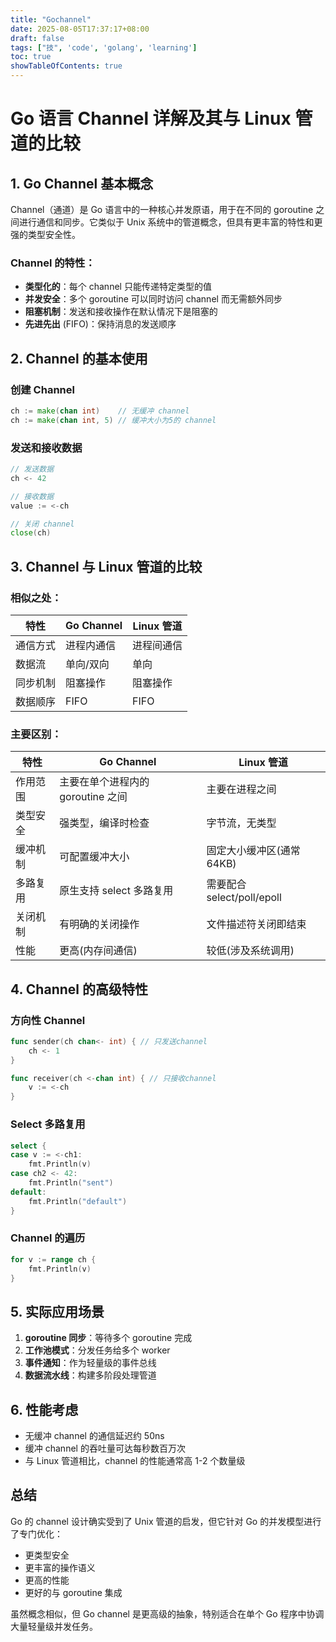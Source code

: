 ```yaml
---
title: "Gochannel"
date: 2025-08-05T17:37:17+08:00
draft: false
tags: ["技", 'code', 'golang', 'learning']
toc: true
showTableOfContents: true
---
```


# Go 语言 Channel 详解及其与 Linux 管道的比较

## 1. Go Channel 基本概念

Channel（通道）是 Go 语言中的一种核心并发原语，用于在不同的 goroutine 之间进行通信和同步。它类似于 Unix 系统中的管道概念，但具有更丰富的特性和更强的类型安全性。

### Channel 的特性：
- **类型化的**：每个 channel 只能传递特定类型的值
- **并发安全**：多个 goroutine 可以同时访问 channel 而无需额外同步
- **阻塞机制**：发送和接收操作在默认情况下是阻塞的
- **先进先出** (FIFO)：保持消息的发送顺序

## 2. Channel 的基本使用

### 创建 Channel
```go
ch := make(chan int)    // 无缓冲 channel
ch := make(chan int, 5) // 缓冲大小为5的 channel
```

### 发送和接收数据
```go
// 发送数据
ch <- 42

// 接收数据
value := <-ch

// 关闭 channel
close(ch)
```

## 3. Channel 与 Linux 管道的比较

### 相似之处：
| 特性       | Go Channel       | Linux 管道       |
|------------|------------------|------------------|
| 通信方式   | 进程内通信    | 进程间通信        |
| 数据流     | 单向/双向        | 单向              |
| 同步机制   | 阻塞操作         | 阻塞操作          |
| 数据顺序   | FIFO             | FIFO             |

### 主要区别：
| 特性               | Go Channel                          | Linux 管道                     |
|--------------------|-------------------------------------|--------------------------------|
| 作用范围           | 主要在单个进程内的 goroutine 之间   | 主要在进程之间                 |
| 类型安全           | 强类型，编译时检查                  | 字节流，无类型                 |
| 缓冲机制           | 可配置缓冲大小                      | 固定大小缓冲区(通常64KB)       |
| 多路复用           | 原生支持 select 多路复用            | 需要配合 select/poll/epoll     |
| 关闭机制           | 有明确的关闭操作                    | 文件描述符关闭即结束           |
| 性能               | 更高(内存间通信)                    | 较低(涉及系统调用)             |

## 4. Channel 的高级特性

### 方向性 Channel
```go
func sender(ch chan<- int) { // 只发送channel
    ch <- 1
}

func receiver(ch <-chan int) { // 只接收channel
    v := <-ch
}
```

### Select 多路复用
```go
select {
case v := <-ch1:
    fmt.Println(v)
case ch2 <- 42:
    fmt.Println("sent")
default:
    fmt.Println("default")
}
```

### Channel 的遍历
```go
for v := range ch {
    fmt.Println(v)
}
```

## 5. 实际应用场景

1. **goroutine 同步**：等待多个 goroutine 完成
2. **工作池模式**：分发任务给多个 worker
3. **事件通知**：作为轻量级的事件总线
4. **数据流水线**：构建多阶段处理管道

## 6. 性能考虑

- 无缓冲 channel 的通信延迟约 50ns
- 缓冲 channel 的吞吐量可达每秒数百万次
- 与 Linux 管道相比，channel 的性能通常高 1-2 个数量级

## 总结

Go 的 channel 设计确实受到了 Unix 管道的启发，但它针对 Go 的并发模型进行了专门优化：
- 更类型安全
- 更丰富的操作语义
- 更高的性能
- 更好的与 goroutine 集成

虽然概念相似，但 Go channel 是更高级的抽象，特别适合在单个 Go 程序中协调大量轻量级并发任务。